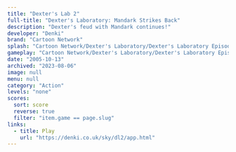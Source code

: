```yaml
---
title: "Dexter's Lab 2"
full-title: "Dexter's Laboratory: Mandark Strikes Back"
description: "Dexter's feud with Mandark continues!"
developer: "Denki"
brand: "Cartoon Network"
splash: "Cartoon Network/Dexter's Laboratory/Dexter's Laboratory Episode 2/Splash.jpg"
gameplay: "Cartoon Network/Dexter's Laboratory/Dexter's Laboratory Episode 2/Screenshot01.jpg"
date: "2005-10-13"
archived: "2023-08-06"
image: null
menu: null
category: "Action"
levels: "none"
scores:
  sort: score
  reverse: true
  filter: "item.game == page.slug"
links:
  - title: Play
    url: "https://denki.co.uk/sky/dl2/app.html"
---
```

